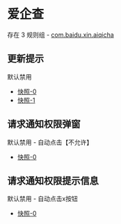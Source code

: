 # 爱企查

存在 3 规则组 - [com.baidu.xin.aiqicha](/src/apps/com.baidu.xin.aiqicha.ts)

## 更新提示

默认禁用

- [快照-0](https://i.gkd.li/import/12755738)
- [快照-1](https://i.gkd.li/import/12755762)

## 请求通知权限弹窗

默认禁用 - 自动点击【不允许】

- [快照-0](https://i.gkd.li/import/12755733)

## 请求通知权限提示信息

默认禁用 - 自动点击x按钮

- [快照-0](https://i.gkd.li/import/12755756)
